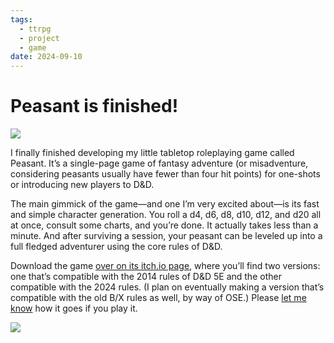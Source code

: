 ```yaml
---
tags:
  - ttrpg
  - project
  - game
date: 2024-09-10
---
```

# Peasant is finished!

![](/_stuff/attachments/peasant_mockup_front.jpg)

<span class="firstletter">I</span> <span class="firstwords">finally finished developing my little</span> tabletop roleplaying game called Peasant. It’s a single-page game of fantasy adventure (or misadventure, considering peasants usually have fewer than four hit points) for one-shots or introducing new players to D&D.

The main gimmick of the game—and one I’m very excited about—is its fast and simple character generation. You roll a d4, d6, d8, d10, d12, and d20 all at once, consult some charts, and you’re done. It actually takes less than a minute. And after surviving a session, your peasant can be leveled up into a full fledged adventurer using the core rules of D&D.

Download the game [over on its itch.io page](https://cobbland.itch.io/peasant), where you’ll find two versions: one that’s compatible with the 2014 rules of D&D 5E and the other compatible with the 2024 rules. (I plan on eventually making a version that’s compatible with the old B/X rules as well, by way of OSE.) Please [let me know](https://jacobdensford.com/contact) how it goes if you play it.

![](/_stuff/attachments/peasant_mockup_inside.jpg)